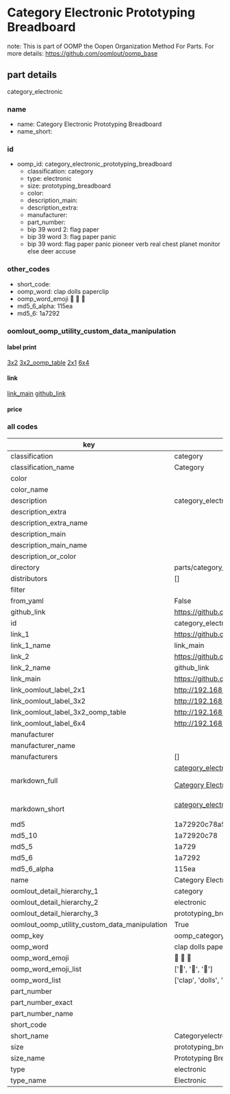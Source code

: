 # Category Electronic Prototyping Breadboard  

note: This is part of OOMP the Oopen Organization Method For Parts. For more details: https://github.com/oomlout/oomp_base

##  part details



category_electronic

### name
* name: Category Electronic Prototyping Breadboard
* name_short: 
### id
* oomp_id: category_electronic_prototyping_breadboard
  * classification: category
  * type: electronic
  * size: prototyping_breadboard
  * color: 
  * description_main: 
  * description_extra: 
  * manufacturer: 
  * part_number: 
  * bip 39 word 2: flag paper
  * bip 39 word 3: flag paper panic
  * bip 39 word: flag paper panic pioneer verb real chest planet monitor else deer accuse

### other_codes
* short_code: 
* oomp_word: clap dolls paperclip
* oomp_word_emoji :clap: :dolls: :paperclip:
* md5_6_alpha: 115ea
* md5_6: 1a7292






### oomlout_oomp_utility_custom_data_manipulation
#### label print
[3x2](http://192.168.1.245:1112/?label=oomp%20115ea)
[3x2_oomp_table](http://192.168.1.107:1112/?label=oomp%20115ea)
[2x1](http://192.168.1.242:1112/?label=oomp%20115ea)
[6x4](http://192.168.1.55:1112/?label=oomp%20115ea)    

#### link

[link_main](https://github.com/oomlout/oomlout_oomp_current_version_messy/tree/main/parts/category_electronic_prototyping_breadboard) [github_link](https://github.com/oomlout/oomlout_oomp_part_src/tree/main/parts/category_electronic_prototyping_breadboard)                             

#### price







### all codes 
| key | value |  
| --- | --- |  
| classification | category |  
| classification_name | Category |  
| color |  |  
| color_name |  |  
| description | category_electronic |  
| description_extra |  |  
| description_extra_name |  |  
| description_main |  |  
| description_main_name |  |  
| description_or_color |   |  
| directory | parts/category_electronic_prototyping_breadboard |  
| distributors | [] |  
| filter |  |  
| from_yaml | False |  
| github_link | https://github.com/oomlout/oomlout_oomp_part_src/tree/main/parts/category_electronic_prototyping_breadboard |  
| id | category_electronic_prototyping_breadboard |  
| link_1 | https://github.com/oomlout/oomlout_oomp_current_version_messy/tree/main/parts/category_electronic_prototyping_breadboard |  
| link_1_name | link_main |  
| link_2 | https://github.com/oomlout/oomlout_oomp_part_src/tree/main/parts/category_electronic_prototyping_breadboard |  
| link_2_name | github_link |  
| link_main | https://github.com/oomlout/oomlout_oomp_current_version_messy/tree/main/parts/category_electronic_prototyping_breadboard |  
| link_oomlout_label_2x1 | http://192.168.1.242:1112/?label=oomp%20115ea |  
| link_oomlout_label_3x2 | http://192.168.1.245:1112/?label=oomp%20115ea |  
| link_oomlout_label_3x2_oomp_table | http://192.168.1.107:1112/?label=oomp%20115ea |  
| link_oomlout_label_6x4 | http://192.168.1.55:1112/?label=oomp%20115ea |  
| manufacturer |  |  
| manufacturer_name |  |  
| manufacturers | [] |  
| markdown_full | [category_electronic_prototyping_breadboard](https://github.com/oomlout/oomlout_oomp_current_version_messy/tree/main/parts/category_electronic_prototyping_breadboard)<br>[](https://github.com/oomlout/oomlout_oomp_current_version_messy/tree/main/parts/category_electronic_prototyping_breadboard)<br>[Category Electronic Prototyping Breadboard](https://github.com/oomlout/oomlout_oomp_current_version_messy/tree/main/parts/category_electronic_prototyping_breadboard)<br><br> |  
| markdown_short | [category_electronic_prototyping_breadboard](https://github.com/oomlout/oomlout_oomp_current_version_messy/tree/main/parts/category_electronic_prototyping_breadboard)<br><br> |  
| md5 | 1a72920c78a5e4f2cbf94a533f67fac1 |  
| md5_10 | 1a72920c78 |  
| md5_5 | 1a729 |  
| md5_6 | 1a7292 |  
| md5_6_alpha | 115ea |  
| name | Category Electronic Prototyping Breadboard |  
| oomlout_detail_hierarchy_1 | category |  
| oomlout_detail_hierarchy_2 | electronic |  
| oomlout_detail_hierarchy_3 | prototyping_breadboard |  
| oomlout_oomp_utility_custom_data_manipulation | True |  
| oomp_key | oomp_category_electronic_prototyping_breadboard |  
| oomp_word | clap dolls paperclip |  
| oomp_word_emoji | :clap: :dolls: :paperclip: |  
| oomp_word_emoji_list | [':clap:', ':dolls:', ':paperclip:'] |  
| oomp_word_list | ['clap', 'dolls', 'paperclip'] |  
| part_number |  |  
| part_number_exact |  |  
| part_number_name |  |  
| short_code |  |  
| short_name | Categoryelectronic |  
| size | prototyping_breadboard |  
| size_name | Prototyping Breadboard |  
| type | electronic |  
| type_name | Electronic |  
